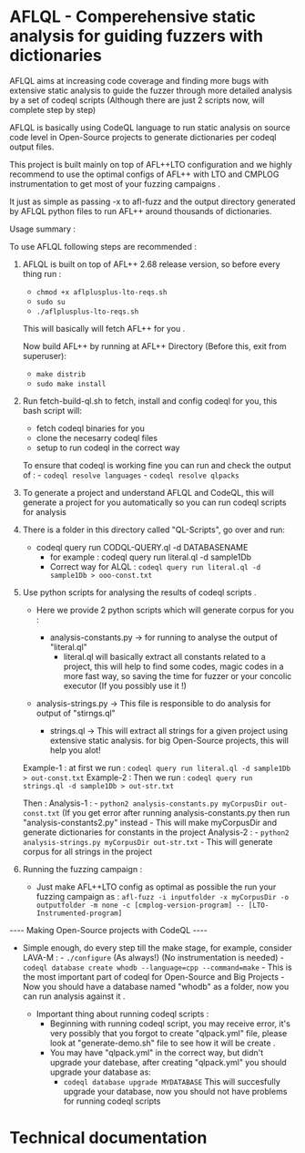 # AFLQL - Comperehensive static analysis for guiding fuzzers with dictionaries

AFLQL aims at increasing code coverage and finding more bugs with extensive static analysis to guide the fuzzer through more detailed analysis
	by a set of codeql scripts (Although there are just 2 scripts now, will complete step by step)

AFLQL is basically using CodeQL language to run static analysis on source code level in Open-Source projects to generate dictionaries per codeql 
output files.

This project is built mainly on top of AFL++LTO configuration and we highly recommend to use the optimal configs of AFL++ with LTO and CMPLOG instrumentation
to get most of your fuzzing campaigns . 

It just as simple as passing -x to afl-fuzz and the output directory generated by AFLQL python files to run AFL++ around thousands of dictionaries.

Usage summary :

To use AFLQL following steps are recommended :
1) AFLQL is built on top of AFL++ 2.68 release version, so before every thing run : 
	- `chmod +x aflplusplus-lto-reqs.sh`
	- `sudo su`
	- `./aflplusplus-lto-reqs.sh`

	This will basically will fetch AFL++ for you .

	Now build AFL++ by running at AFL++ Directory (Before this, exit from superuser):
	- `make distrib`
	- `sudo make install`

2) Run fetch-build-ql.sh to fetch, install and config codeql for you, this bash script will:
	- fetch codeql binaries for you
	- clone the necesarry codeql files 
	- setup to run codeql in the correct way
	
	To ensure that codeql is working fine you can run and check the output of :
		- `codeql resolve languages`
		- `codeql resolve qlpacks`
		

3) To generate a project and understand AFLQL and CodeQL, this will generate a project for you automatically so you can run codeql scripts for analysis

4) There is a folder in this directory called "QL-Scripts", go over and run:

	- codeql query run CODQL-QUERY.ql -d DATABASENAME 
		- for example : codeql query run literal.ql -d sample1Db
		- Correct way for ALQL : `codeql query run literal.ql -d sample1Db > ooo-const.txt`
			
5) Use python scripts for analysing the results of codeql scripts .

	- Here we provide 2 python scripts which will generate corpus for you :
		- analysis-constants.py -> for running to analyse the output of "literal.ql"
			- literal.ql will basically extract all constants related to a project, this will help to find some codes, magic codes in a more fast way, so saving the time for fuzzer or your concolic executor (If you possibly use it !)
						
	- analysis-strings.py -> This file is responsible to do analysis for output of "stirngs.ql" 	
		- strings.ql -> This will extract all strings for a given project using extensive static analysis. for big Open-Source projects, this
						will help you alot!

	Example-1 : 
		at first we run : `codeql query run literal.ql -d sample1Db > out-const.txt`
	Example-2 :
		Then we run : `codeql query run strings.ql -d sample1Db > out-str.txt`
				
	Then :
		Analysis-1 :
			- `python2 analysis-constants.py myCorpusDir out-const.txt`  (If you get error after running analysis-constants.py then run "analysis-constants2.py"
					instead
					- This will make myCorpusDir and generate dictionaries for constants in the project
		Analysis-2 :
			- `python2 analysis-strings.py myCorpusDir out-str.txt`
					- This will generate corpus for all strings in the project
					
6) Running the fuzzing campaign :

	- Just make AFL++LTO config as optimal as possible the run your fuzzing campaign as :
		`afl-fuzz -i inputfolder -x myCorpusDir -o outputfolder -m none -c [cmplog-version-program] -- [LTO-Instrumented-program]`
								

---- Making Open-Source projects with CodeQL ----

- Simple enough, do every step till the make stage, for example, consider LAVA-M :
			- `./configure` (As always!) (No instrumentation is needed)
			- `codeql database create whodb --language=cpp --command=make`
				- This is the most important part of codeql for Open-Source and Big Projects
				- Now you should have a database named "whodb" as a folder, now you can run analysis against it .
				
	- Important thing about running codeql scripts :
		- Beginning with running codeql script, you may receive error, it's very possibly that you forgot to create "qlpack.yml" file, please look at
			"generate-demo.sh" file to see how it will be create .
		- You may have "qlpack.yml" in the correct way, but didn't upgrade your datebase, after creating "qlpack.yml" you should upgrade your database as:
			- `codeql database upgrade MYDATABASE`
				This will succesfully upgrade your database, now you should not have problems for running codeql scripts
						
# Technical documentation					
